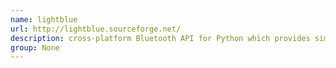 ```yaml
---
name: lightblue
url: http://lightblue.sourceforge.net/
description: cross-platform Bluetooth API for Python which provides simple access to Bluetooth operations URL : http://lightblue.sourceforge.net/ Groups : None
group: None
---
```

